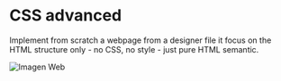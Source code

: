 # CSS advanced
Implement from scratch a webpage from a designer file
it focus on the HTML structure only - no CSS, no style - just pure HTML semantic.

![Imagen Web](/CSS_advanced/image_web.png)
